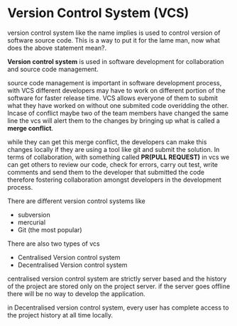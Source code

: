 # Version Control System (VCS)

version control system like the name implies is used to control version of software source code. This is a way to put it for the lame man, now what does the above statement mean?.

**Version control system**  is used in software development for collaboration and source code management.

source code management is important in software development process, 
with VCS different developers may have to work on different portion of the software for faster release time.
VCS allows everyone of them to submit what they have worked on without one submited code overidding the other. Incase of conflict maybe two of the team members have changed the same line the vcs will alert them to the changes by bringing up what is called a **merge conflict**.

while they can get this merge conflict, the developers can make this changes locally if they are using a tool like git and submit the solution. In terms of collaboration, with something called **PR(PULL REQUEST)** in vcs we can get others to review our code, check for errors, carry out test, write comments and send them to the developer that submitted the code therefore fostering collaboration amongst developers in the development process.

There are different version control systems like 

- subversion
- mercurial
- Git (the most popular)

There are also two types of vcs

- Centralised Version control system
- Decentralised Version control system

centralised version control system are strictly server based and the history of the project are stored only on the project server. if the server goes offline there will be no way to develop the application.

in Decentralised version control system, every user has complete access to the project history at all time locally.





